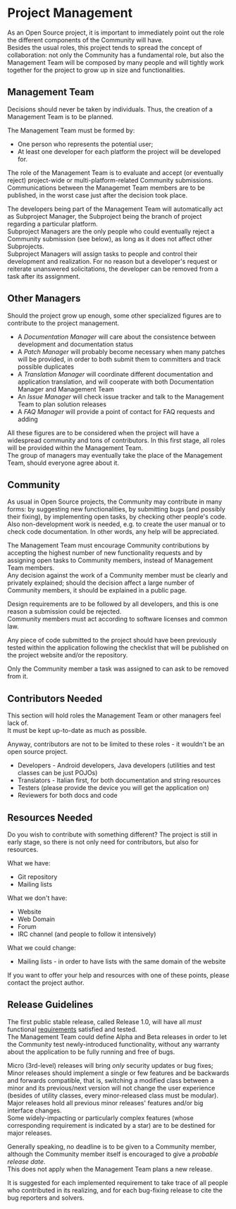 Project Management
==================

As an Open Source project, it is important to immediately point out the role the different components of the Community will have.  
Besides the usual roles, this project tends to spread the concept of collaboration: not only the Community has a fundamental role, but also the Management Team will be composed by many people and will tightly work together for the project to grow up in size and functionalities.

Management Team
---------------
Decisions should never be taken by individuals. Thus, the creation of a Management Team is to be planned.

The Management Team must be formed by:

* One person who represents the potential user;
* At least one developer for each platform the project will be developed for.

The role of the Management Team is to evaluate and accept (or eventually reject) project-wide or multi-platform-related Community submissions.  
Communications between the Managemet Team members are to be published, in the worst case just after the decision took place.

The developers being part of the Management Team will automatically act as Subproject Manager, the Subproject being the branch of project regarding a particular platform.  
Subproject Managers are the only people who could eventually reject a Community submission (see below), as long as it does not affect other Subprojects.  
Subproject Managers will assign tasks to people and control their development and realization. For no reason but a developer's request or reiterate unanswered solicitations, the developer can be removed from a task after its assignment.

Other Managers
--------------

Should the project grow up enough, some other specialized figures are to contribute to the project management.

* A *Documentation Manager* will care about the consistence between development and documentation status
* A *Patch Manager* will probably become necessary when many patches will be provided, in order to both submit them to committers and track possible duplicates
* A *Translation Manager* will coordinate different documentation and application translation, and will cooperate with both Documentation Manager and Management Team
* An *Issue Manager* will check issue tracker and talk to the Management Team to plan solution releases
* A *FAQ Manager* will provide a point of contact for FAQ requests and adding

All these figures are to be considered when the project will have a widespread community and tons of contributors. In this first stage, all roles will be provided within the Management Team.  
The group of managers may eventually take the place of the Management Team, should everyone agree about it.

Community
---------

As usual in Open Source projects, the Community may contribute in many forms: by suggesting new functionalities, by submitting bugs (and possibly their fixing), by implementing open tasks, by checking other people's code. Also non-development work is needed, e.g. to create the user manual or to check code documentation. In other words, any help will be appreciated.

The Management Team must encourage Community contributions by accepting the highest number of new functionality requests and by assigning open tasks to Community members, instead of Management Team members.  
Any decision against the work of a Community member must be clearly and privately explained; should the decision affect a large number of Community members, it should be explained in a public page.

Design requirements are to be followed by all developers, and this is one reason a submission could be rejected.  
Community members must act according to software licenses and common law.

Any piece of code submitted to the project should have been previously tested within the application following the checklist that will be published on the project website and/or the repository.

Only the Community member a task was assigned to can ask to be removed from it.

Contributors Needed
-------------------

This section will hold roles the Management Team or other managers feel lack of.  
It must be kept up-to-date as much as possible.

Anyway, contributors are not to be limited to these roles - it wouldn't be an open source project.

* Developers - Android developers, Java developers (utilities and test classes can be just POJOs)
* Translators - Italian first, for both documentation and string resources
* Testers (please provide the device you will get the application on)
* Reviewers for both docs and code

Resources Needed
----------------

Do you wish to contribute with something different? The project is still in early stage, so there is not only need for contributors, but also for resources.

What we have:

* Git repository
* Mailing lists

What we don't have:

* Website
* Web Domain
* Forum
* IRC channel (and people to follow it intensively)

What we could change:

* Mailing lists - in order to have lists with the same domain of the website

If you want to offer your help and resources with one of these points, please contact the project author.

Release Guidelines
------------------

The first public stable release, called Release 1.0, will have all *must* functional [requirements](https://github.com/dturrina/votesmanager/blob/master/REQUIREMENTS.md) satisfied and tested.  
The Management Team could define Alpha and Beta releases in order to let the Community test newly-introduced functionality, without any warranty about the application to be fully running and free of bugs.

Micro (3rd-level) releases will bring *only* security updates or bug fixes; Minor releases should implement a single or few features and be backwards and forwards compatible, that is, switching a modified class between a minor and its previous/next version will not change the user experience (besides of utility classes, every minor-released class must be modular). Major releases hold all previous minor releases' features and/or big interface changes.  
Some widely-impacting or particularly complex features (whose corresponding requirement is indicated by a star) are to be destined for major releases.

Generally speaking, no deadline is to be given to a Community member, although the Community member itself is encouraged to give a *probable release date*.  
This does not apply when the Management Team plans a new release.

It is suggested for each implemented requirement to take trace of all people who contributed in its realizing, and for each bug-fixing release to cite the bug reporters and solvers.
